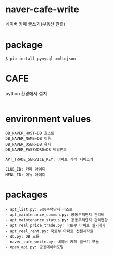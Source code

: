 # naver-cafe-write
네이버 카페 글쓰기(부동산 관련)


# package
```
$ pip install pymysql xmltojson
```

# CAFE
python 환경에서 설치
```
```

# environment values
```
DB_NAVER_HOST=DB 호스트
DB_NAVER_NAME=DB 이름
DB_NAVER_USER=DB 유저
DB_NAVER_PASSWORD=DB 비밀번호

APT_TRADE_SERVICE_KEY: 아파트 거래 서비스키

CLUB_ID: 카페 아이디
MENU_ID: 메뉴 아이디

```

# packages
```
- apt_list.py: 공동주택단지 리스트
- apt_maintenance_common.py: 공동주택단지 관리비
- apt_maintenance_status.py: 공동주택단지 관리현황
- apt_real_price_trade.py: 국토부 아파트 실거래가
- apt_real_rent.py: 국토부 아파트 전월세자료
- db.py: DB 모듈
- naver_cafe_write.py: 네이버 카페 클쓰기 모듈
- open_api.py: 공공데이터포털
```
